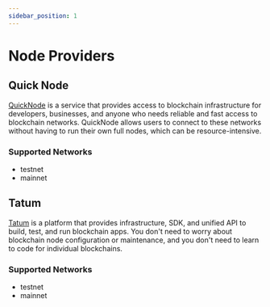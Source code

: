 ```yaml
---
sidebar_position: 1
---
```


# Node Providers

## Quick Node

[QuickNode](https://www.quicknode.com/chains/flow) is a service that provides access to blockchain infrastructure for developers, businesses, and anyone who needs reliable and fast access to blockchain networks. QuickNode allows users to connect to these networks without having to run their own full nodes, which can be resource-intensive.

### Supported Networks

- testnet
- mainnet

## Tatum

[Tatum](https://tatum.io/) is a platform that provides infrastructure, SDK, and unified API to build, test, and run blockchain apps. You don't need to worry about blockchain node configuration or maintenance, and you don't need to learn to code for individual blockchains. 

### Supported Networks

- testnet
- mainnet
